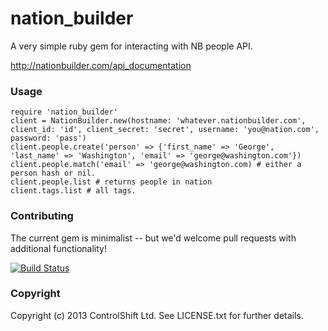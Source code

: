 # nation_builder

A very simple ruby gem for interacting with NB people API. 

http://nationbuilder.com/api_documentation

### Usage

```
require 'nation_builder'
client = NationBuilder.new(hostname: 'whatever.nationbuilder.com', client_id: 'id', client_secret: 'secret', username: 'you@nation.com', password: 'pass')
client.people.create('person' => {'first_name' => 'George', 'last_name' => 'Washington', 'email' => 'george@washington.com'})
client.people.match('email' => 'george@washington.com) # either a person hash or nil. 
client.people.list # returns people in nation
client.tags.list # all tags.
```

### Contributing 

The current gem is minimalist -- but we'd welcome pull requests with additional functionality!

[![Build Status](https://travis-ci.org/controlshift/nation_builder.png?branch=master)](https://travis-ci.org/controlshift/nation_builder)

### Copyright

Copyright (c) 2013 ControlShift Ltd. See LICENSE.txt for
further details.

